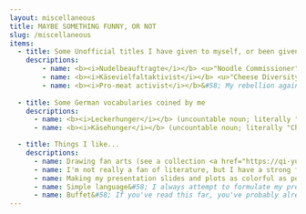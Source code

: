 ```yaml
---
layout: miscellaneous
title: MAYBE SOMETHING FUNNY, OR NOT
slug: /miscellaneous
items:
  - title: Some Unofficial titles I have given to myself, or been given by people close to me
    descriptions: 
        - name: <b><i>Nudelbeauftragte</i></b> <u>"Noodle Commissioner"</u>&#58; A title my partner gave me. Whenever we cook spaghetti or pasta, I am the one who regularly stirs the noodles so that they don't stick to the bottom of the pot. I found the importance of this task too underestimated; every kitchen should have a <i>Nudelbeauftragte</i>. In my opinion, it is more crucial and substantial than many research works. 
        - name: <b><i>Käsevielfaltaktivist</i></b> <u>"Cheese Diversity Activist"</u>&#58; As a typical half-Mongolian who grew up in Inner Mongolia, I cannot underestimate how much I love cheese (and diary products in general). Even after living for several years in Germany, I'm still deeply impressed by the diversity of cheese in Europe. 
        - name: <b><i>Pro-meat activist</i></b>&#58; My rebellion against vegetarianism and veganism. 
    
  - title: Some German vocabularies coined by me
    descriptions:
      - name: <b><i>Leckerhunger</i></b> (uncountable noun; literally "Yummy-Hunger")&#58; It describes the situation at meal time that you are actually full, but the food is so tasty that you still want to eat one more bite, and one more, and one more.
      - name: <b><i>Käsehunger</i></b> (uncountable noun; literally "Cheese-Hunger")&#58; I'm so often attacked by a strong longing for cheese. I thought I need a word to describe this feeling.

  - title: Things I like...
    descriptions:
      - name: Drawing fan arts (see a collection <a href="https://qi-yu.github.io/horcrux/" target="_blank">here</a>)
      - name: I'm not really a fan of literature, but I have a strong fondness of poems and lyrics <br>My favorite poets? <a href="https://en.wikipedia.org/wiki/Yuan_Zhen" target="_blank">Yuan Zhen</a> (779-821); <a href="https://en.wikipedia.org/wiki/Jiang_Kui" target="_blank">Jiang Kui</a> (1155-1221) 
      - name: Making my presentation slides and plots as colorful as possible
      - name: Simple language&#58; I always attempt to formulate my presentations and papers in simple plain language, even if it sometimes might not work. I dislike when people use jargons and complex sentences to make their content looking more important.
      - name: Buffet&#58; If you've read this far, you've probably already guessed that I love to eat. Yep, I eat a lot, even if my body figure does not indicate this.
---
```

